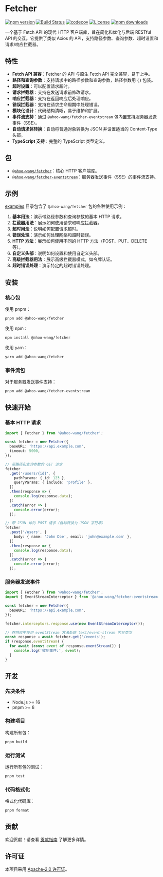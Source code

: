 # Fetcher

[![npm version](https://img.shields.io/npm/v/@ahoo-wang/fetcher.svg)](https://www.npmjs.com/package/@ahoo-wang/fetcher)
[![Build Status](https://github.com/Ahoo-Wang/fetcher/actions/workflows/ci.yml/badge.svg)](https://github.com/Ahoo-Wang/fetcher/actions)
[![codecov](https://codecov.io/gh/Ahoo-Wang/Fetcher/graph/badge.svg?token=CUPgk8DmH5)](https://codecov.io/gh/Ahoo-Wang/Fetcher)
[![License](https://img.shields.io/npm/l/@ahoo-wang/fetcher.svg)](https://github.com/Ahoo-Wang/fetcher/blob/main/LICENSE)
[![npm downloads](https://img.shields.io/npm/dm/@ahoo-wang/fetcher.svg)](https://www.npmjs.com/package/@ahoo-wang/fetcher)

一个基于 Fetch API 的现代 HTTP 客户端库，旨在简化和优化与后端 RESTful API 的交互。它提供了类似 Axios 的 API，支持路径参数、查询参数、超时设置和请求/响应拦截器。

## 特性

- **Fetch API 兼容**：Fetcher 的 API 与原生 Fetch API 完全兼容，易于上手。
- **路径和查询参数**：支持请求中的路径参数和查询参数，路径参数用 `{}` 包装。
- **超时设置**：可以配置请求超时。
- **请求拦截器**：支持在发送请求前修改请求。
- **响应拦截器**：支持在返回响应后处理响应。
- **错误拦截器**：支持在请求生命周期中处理错误。
- **模块化设计**：代码结构清晰，易于维护和扩展。
- **事件流支持**：通过 `@ahoo-wang/fetcher-eventstream` 包内置支持服务器发送事件（SSE）。
- **自动请求体转换**：自动将普通对象转换为 JSON 并设置适当的 Content-Type 头部。
- **TypeScript 支持**：完整的 TypeScript 类型定义。

## 包

- [`@ahoo-wang/fetcher`](packages/fetcher)：核心 HTTP 客户端库。
- [`@ahoo-wang/fetcher-eventstream`](./packages/eventstream)：服务器发送事件（SSE）的事件流支持。

## 示例

[examples](./examples) 目录包含了 `@ahoo-wang/fetcher` 包的各种使用示例：

1. **基本用法**：演示带路径参数和查询参数的基本 HTTP 请求。
2. **拦截器用法**：展示如何使用请求和响应拦截器。
3. **超时用法**：说明如何配置请求超时。
4. **错误处理**：演示如何处理网络和超时错误。
5. **HTTP 方法**：展示如何使用不同的 HTTP 方法（POST、PUT、DELETE 等）。
6. **自定义头部**：说明如何设置和使用自定义头部。
7. **高级拦截器用法**：展示高级拦截器模式，如令牌认证。
8. **超时错误处理**：演示特定的超时错误处理。

## 安装

### 核心包

使用 pnpm：

```bash
pnpm add @ahoo-wang/fetcher
```

使用 npm：

```bash
npm install @ahoo-wang/fetcher
```

使用 yarn：

```bash
yarn add @ahoo-wang/fetcher
```

### 事件流包

对于服务器发送事件支持：

```bash
pnpm add @ahoo-wang/fetcher-eventstream
```

## 快速开始

### 基本 HTTP 请求

```typescript
import { Fetcher } from '@ahoo-wang/fetcher';

const fetcher = new Fetcher({
  baseURL: 'https://api.example.com',
  timeout: 5000,
});

// 带路径和查询参数的 GET 请求
fetcher
  .get('/users/{id}', {
    pathParams: { id: 123 },
    queryParams: { include: 'profile' },
  })
  .then(response => {
    console.log(response.data);
  })
  .catch(error => {
    console.error(error);
  });

// 带 JSON 体的 POST 请求（自动转换为 JSON 字符串）
fetcher
  .post('/users', {
    body: { name: 'John Doe', email: 'john@example.com' },
  })
  .then(response => {
    console.log(response.data);
  })
  .catch(error => {
    console.error(error);
  });
```

### 服务器发送事件

```typescript
import { Fetcher } from '@ahoo-wang/fetcher';
import { EventStreamInterceptor } from '@ahoo-wang/fetcher-eventstream';

const fetcher = new Fetcher({
  baseURL: 'https://api.example.com',
});

fetcher.interceptors.response.use(new EventStreamInterceptor());

// 在响应中使用 eventStream 方法处理 text/event-stream 内容类型
const response = await fetcher.get('/events');
if (response.eventStream) {
  for await (const event of response.eventStream()) {
    console.log('收到事件:', event);
  }
}
```

## 开发

### 先决条件

- Node.js >= 16
- pnpm >= 8

### 构建项目

构建所有包：

```bash
pnpm build
```

### 运行测试

运行所有包的测试：

```bash
pnpm test
```

### 代码格式化

格式化代码库：

```bash
pnpm format
```

## 贡献

欢迎贡献！请查看 [贡献指南](./CONTRIBUTING.md) 了解更多详情。

## 许可证

本项目采用 [Apache-2.0 许可证](./LICENSE)。
